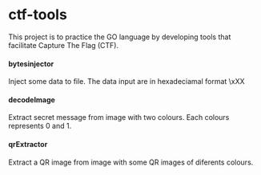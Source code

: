 # ctf-tools
This project is to practice the GO language by developing tools that facilitate Capture The Flag (CTF).

#### bytesinjector
Inject some data to file. The data input are in hexadeciamal format \xXX

#### decodeImage
Extract secret message from image with two colours. Each colours represents 0 and 1.

#### qrExtractor
Extract a QR image from image with some QR images of diferents colours.
